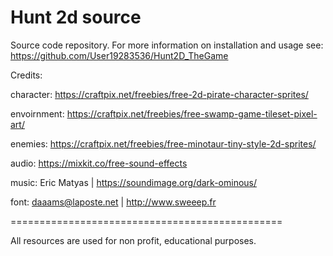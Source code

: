# Hunt 2d source

Source code repository. For more information on installation and usage see:
https://github.com/User19283536/Hunt2D_TheGame

Credits:

character: 
https://craftpix.net/freebies/free-2d-pirate-character-sprites/

envoirnment:
https://craftpix.net/freebies/free-swamp-game-tileset-pixel-art/

enemies:
https://craftpix.net/freebies/free-minotaur-tiny-style-2d-sprites/

audio:
https://mixkit.co/free-sound-effects

music:
Eric Matyas | https://soundimage.org/dark-ominous/

font:
daaams@laposte.net  |  http://www.sweeep.fr

===============================================

All resources are used for non profit, educational purposes.

